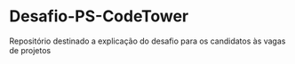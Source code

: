 # Desafio-PS-CodeTower
Repositório destinado a explicação do desafio para os candidatos às vagas de projetos
